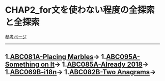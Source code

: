 # CHAP2_for文を使わない程度の全探索と全探索

[参考ページ](http://bit.ly/33qBzkr)

---
1.[ABC081A-Placing Marbles](https://atcoder.jp/contests/abc081/tasks/abc081_a)→
1.[ABC095A-Something on It](https://atcoder.jp/contests/abc095/tasks/abc095_a)→
1.[ABC085A-Already 2018](https://atcoder.jp/contests/abc085/tasks/abc085_a)→
1.[ABC069B-i18n](https://atcoder.jp/contests/abc069/tasks/abc069_b)→
1.[ABC082B-Two Anagrams](https://atcoder.jp/contests/abc082/tasks/abc082_b)→
---
